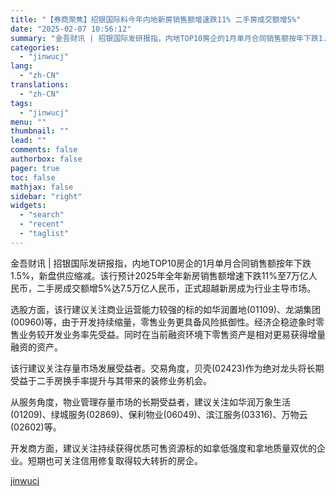 ```yaml
---
title: "【券商聚焦】招银国际料今年内地新房销售额增速跌11% 二手房成交额增5%"
date: "2025-02-07 10:56:12"
summary: "金吾财讯 | 招银国际发研报指，内地TOP10房企的1月单月合同销售额按年下跌1.5%，新盘供应缩减..."
categories:
  - "jinwucj"
lang:
  - "zh-CN"
translations:
  - "zh-CN"
tags:
  - "jinwucj"
menu: ""
thumbnail: ""
lead: ""
comments: false
authorbox: false
pager: true
toc: false
mathjax: false
sidebar: "right"
widgets:
  - "search"
  - "recent"
  - "taglist"
---
```


金吾财讯 | 招银国际发研报指，内地TOP10房企的1月单月合同销售额按年下跌1.5%，新盘供应缩减。该行预计2025年全年新房销售额增速下跌11%至7万亿人民币，二手房成交额增5%达7.5万亿人民币，正式超越新房成为行业主导市场。  
  
选股方面，该行建议关注商业运营能力较强的标的如华润置地(01109)、龙湖集团(00960)等，由于开发持续缩量，零售业务更具备风险抵御性。经济企稳迹象时零售业务较开发业务率先受益。同时在当前融资环境下零售资产是相对更易获得增量融资的资产。  
  
该行建议关注存量市场发展受益者。交易角度，贝壳(02423)作为绝对龙头将长期受益于二手房换手率提升与其带来的装修业务机会。  
  
从服务角度，物业管理存量市场的长期受益者，建议关注如华润万象生活(01209)、绿城服务(02869)、保利物业(06049)、滨江服务(03316)、万物云(02602)等。  
  
开发商方面，建议关注持续获得优质可售资源标的如拿低强度和拿地质量双优的企业。短期也可关注信用修复取得较大转折的房企。

[jinwucj](https://sky.szfiu.com/info/hk/details/265575399)
